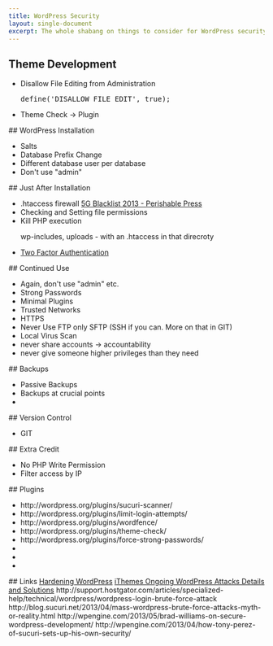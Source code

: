 ```yaml
---
title: WordPress Security
layout: single-document
excerpt: The whole shabang on things to consider for WordPress security.
---
```


## Theme Development
<ul>
	<li>Disallow File Editing from Administration <pre>define('DISALLOW_FILE_EDIT', true);</pre></li>
	<li>Theme Check -> Plugin</li>
</ul>
## WordPress Installation
<ul>
	<li>Salts</li>
	<li>Database Prefix Change</li>
	<li>Different database user per database</li>
	<li>Don't use "admin"</li>
</ul>
## Just After Installation
<ul>
	<li>.htaccess firewall <a href="http://perishablepress.com/5g-blacklist-2013/">5G Blacklist 2013 - Perishable Press</a></li>
	<li>Checking and Setting file permissions</li>
	<li>Kill PHP execution
		<p>wp-includes, uploads - with an .htaccess in that direcroty
<!-- 			<pre>
				#Protect [Directory Name]
				<Files *.php>
				Deny from all
				</Files>
			</pre> -->
		</p>
	</li>
	<li><a href="http://en.blog.wordpress.com/2013/04/05/two-step-authentication/">Two Factor Authentication</a></li>
</ul>
## Continued Use
<ul>
	<li>Again, don't use "admin" etc.</li>
	<li>Strong Passwords</li>
	<li>Minimal Plugins</li>
	<li>Trusted Networks</li>
	<li>HTTPS</li>
	<li>Never Use FTP only SFTP (SSH if you can. More on that in GIT)</li>
	<li>Local Virus Scan</li>
	<li>never share accounts -> accountability</li>
	<li>never give someone higher privileges than they need</li>
</ul>
## Backups
<ul>
	<li>Passive Backups</li>
	<li>Backups at crucial points</li>
	<li></li>
</ul>
## Version Control
<ul>
	<li>GIT</li>
</ul>
## Extra Credit
<ul>
	<li>No PHP Write Permission</li>
	<li>Filter access by IP</li>
</ul>
## Plugins
<ul>
	<li>http://wordpress.org/plugins/sucuri-scanner/</li>
	<li>http://wordpress.org/plugins/limit-login-attempts/</li>
	<li>http://wordpress.org/plugins/wordfence/</li>
	<li>http://wordpress.org/plugins/theme-check/</li>
	<li>http://wordpress.org/plugins/force-strong-passwords/</li>
	<li></li>
	<li></li>
	<li></li>
</ul>
## Links
<a href="http://codex.wordpress.org/Hardening_WordPress">Hardening WordPress</a>
<a href="http://ithemes.com/2013/04/15/ongoing-wordpress-attacks-details-and-solutions/">iThemes Ongoing WordPress Attacks Details and Solutions</a>
http://support.hostgator.com/articles/specialized-help/technical/wordpress/wordpress-login-brute-force-attack
http://blog.sucuri.net/2013/04/mass-wordpress-brute-force-attacks-myth-or-reality.html
http://wpengine.com/2013/05/brad-williams-on-secure-wordpress-development/
http://wpengine.com/2013/04/how-tony-perez-of-sucuri-sets-up-his-own-security/


